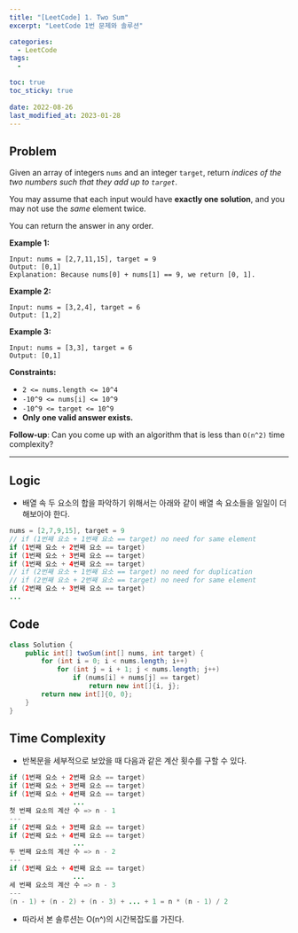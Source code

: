 ```yaml
---
title: "[LeetCode] 1. Two Sum"
excerpt: "LeetCode 1번 문제와 솔루션"

categories:
  - LeetCode
tags:
  - 

toc: true
toc_sticky: true
 
date: 2022-08-26
last_modified_at: 2023-01-28
---
```

## **Problem**
Given an array of integers `nums` and an integer `target`, return *indices of the two numbers such that they add up to `target`*.

You may assume that each input would have **exactly one solution**, and you may not use the *same* element twice.

You can return the answer in any order.

**Example 1:**
```
Input: nums = [2,7,11,15], target = 9
Output: [0,1]
Explanation: Because nums[0] + nums[1] == 9, we return [0, 1].
```
**Example 2:**
```
Input: nums = [3,2,4], target = 6
Output: [1,2]
```
**Example 3:**
```
Input: nums = [3,3], target = 6
Output: [0,1]
```
**Constraints:**
- `2 <= nums.length <= 10^4`
- `-10^9 <= nums[i] <= 10^9`
- `-10^9 <= target <= 10^9`
- **Only one valid answer exists.**

**Follow-up**: Can you come up with an algorithm that is less than `O(n^2)` time complexity?

---
## **Logic**
- 배열 속 두 요소의 합을 파악하기 위해서는 아래와 같이 배열 속 요소들을 일일이 더해보아야 한다.
```java
nums = [2,7,9,15], target = 9
// if (1번째 요소 + 1번째 요소 == target) no need for same element
if (1번째 요소 + 2번째 요소 == target)
if (1번째 요소 + 3번째 요소 == target)
if (1번째 요소 + 4번째 요소 == target)
// if (2번째 요소 + 1번째 요소 == target) no need for duplication
// if (2번째 요소 + 2번째 요소 == target) no need for same element
if (2번째 요소 + 3번째 요소 == target)
...
```
## **Code**
```java
class Solution {
    public int[] twoSum(int[] nums, int target) {
        for (int i = 0; i < nums.length; i++)
            for (int j = i + 1; j < nums.length; j++)
                if (nums[i] + nums[j] == target)
                    return new int[]{i, j};
        return new int[]{0, 0};
    }
}
```
## **Time Complexity**
- 반복문을 세부적으로 보았을 때 다음과 같은 계산 횟수를 구할 수 있다.
```java
if (1번째 요소 + 2번째 요소 == target)
if (1번째 요소 + 3번째 요소 == target)
if (1번째 요소 + 4번째 요소 == target)
                ...
첫 번째 요소의 계산 수 => n - 1
---
if (2번째 요소 + 3번째 요소 == target)
if (2번째 요소 + 4번째 요소 == target)
                ...
두 번째 요소의 계산 수 => n - 2
---
if (3번째 요소 + 4번째 요소 == target)
                ...
세 번째 요소의 계산 수 => n - 3
---
(n - 1) + (n - 2) + (n - 3) + ... + 1 = n * (n - 1) / 2
```
- 따라서 본 솔루션는 O(n^)의 시간복잡도를 가진다.